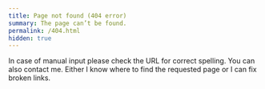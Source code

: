 ```yaml
---
title: Page not found (404 error)
summary: The page can’t be found.
permalink: /404.html
hidden: true
---
```


In case of manual input please check the URL for correct spelling. You can also contact me. Either I know where to find the requested page or I can fix broken links.

